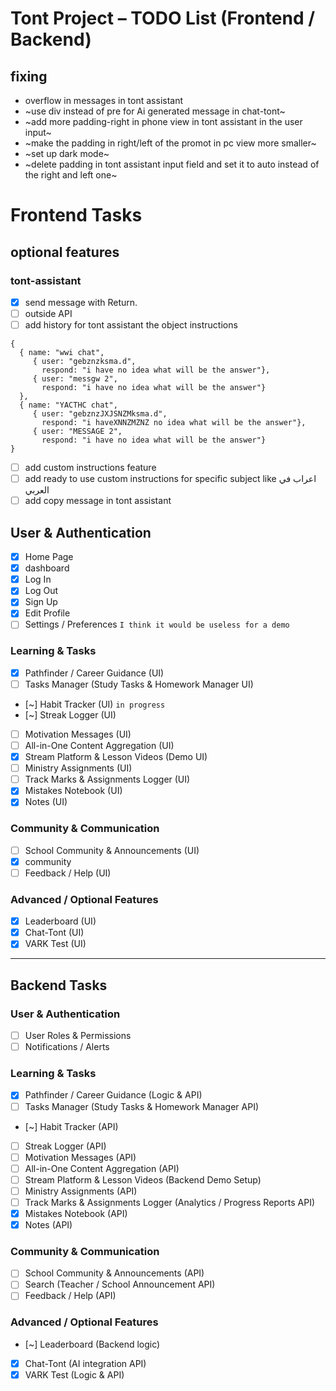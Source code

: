 # Tont Project – TODO List (Frontend / Backend)

## **fixing**
- overflow in messages in tont assistant
- ~use div instead of pre for Ai generated message in chat-tont~
- ~add more padding-right in phone view in tont assistant in the user input~
- ~make the padding in right/left of the promot in pc view more smaller~
- ~set up dark mode~
- ~delete padding in tont assistant input field and set it to auto instead of the right and left one~

# **Frontend Tasks**
## optional features
### tont-assistant 
- [x] send message with Return.
- [ ] outside API
- [ ] add history for tont assistant 
the object instructions 
```
{
  { name: "wwi chat",
     { user: "gebznzksma.d",
       respond: "i have no idea what will be the answer"},
     { user: "messgw 2",
       respond: "i have no idea what will be the answer"}
  },
  { name: "YACTHC chat",
     { user: "gebznzJXJSNZMksma.d",
       respond: "i haveXNNZMZNZ no idea what will be the answer"},
     { user: "MESSAGE 2",
       respond: "i have no idea what will be the answer"}
}
```
- [ ] add custom instructions feature
- [ ] add ready to use custom instructions for specific subject like اعراب في العربي
- [ ] add copy message in tont assistant 
## User & Authentication
- [x] Home Page
- [x] dashboard
- [x] Log In
- [x] Log Out
- [x] Sign Up
- [x] Edit Profile
- [ ] Settings / Preferences `I think it would be useless for a demo`

### Learning & Tasks
- [x] Pathfinder / Career Guidance (UI)
- [ ] Tasks Manager (Study Tasks & Homework Manager UI)
- [~] Habit Tracker (UI) `in progress`
- [~] Streak Logger (UI)
- [ ] Motivation Messages (UI)
- [ ] All-in-One Content Aggregation (UI)
- [x] Stream Platform & Lesson Videos (Demo UI)
- [ ] Ministry Assignments (UI)
- [ ] Track Marks & Assignments Logger (UI)
- [x] Mistakes Notebook (UI)
- [x] Notes (UI)

### Community & Communication
- [ ] School Community & Announcements (UI)
- [x] community
- [ ] Feedback / Help (UI)

### Advanced / Optional Features
- [x] Leaderboard (UI)
- [x] Chat-Tont (UI)
- [x] VARK Test (UI)

---

## **Backend Tasks**
### User & Authentication
- [ ] User Roles & Permissions
- [ ] Notifications / Alerts

### Learning & Tasks
- [x] Pathfinder / Career Guidance (Logic & API)
- [ ] Tasks Manager (Study Tasks & Homework Manager API)
- [~] Habit Tracker (API)
- [ ] Streak Logger (API)
- [ ] Motivation Messages (API)
- [ ] All-in-One Content Aggregation (API)
- [ ] Stream Platform & Lesson Videos (Backend Demo Setup)
- [ ] Ministry Assignments (API)
- [ ] Track Marks & Assignments Logger (Analytics / Progress Reports API)
- [x] Mistakes Notebook (API)
- [x] Notes (API)

### Community & Communication
- [ ] School Community & Announcements (API)
- [ ] Search (Teacher / School Announcement API)
- [ ] Feedback / Help (API)

### Advanced / Optional Features
- [~] Leaderboard (Backend logic)
- [x] Chat-Tont (AI integration API)
- [x] VARK Test (Logic & API)
